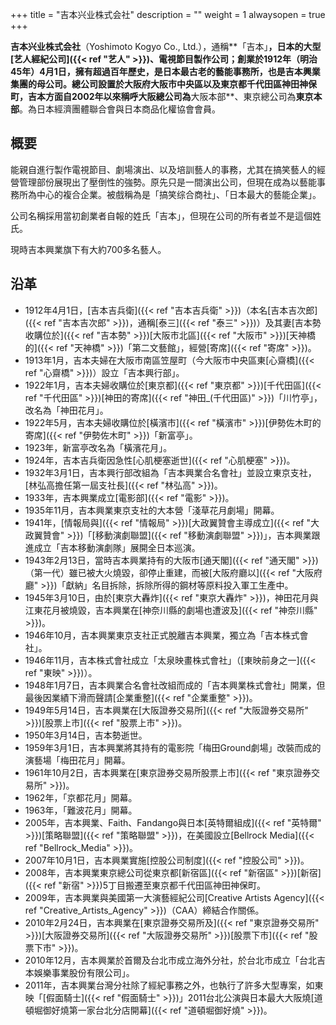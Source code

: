 +++
title = "吉本兴业株式会社"
description = ""
weight = 1
alwaysopen = true
+++

**吉本兴业株式会社**（Yoshimoto Kogyo Co.,
Ltd.），通稱**「吉本」**，日本的大型[艺人經紀公司]({{< ref "艺人" >}})、電視節目製作公司；創業於1912年（明治45年）4月1日，擁有超過百年歷史，是日本最古老的藝能事務所，也是吉本興業集團的母公司。總公司設置於大阪府大阪市中央區以及東京都千代田區神田神保町，吉本方面自2002年以來稱呼大阪總公司為**大阪本部**、東京總公司為**東京本部**。為日本經濟團體聯合會與日本商品化權協會會員。

概要
----

能親自進行製作電視節目、劇場演出、以及培訓藝人的事務，尤其在搞笑藝人的經營管理部份展現出了壓倒性的強勢。原先只是一間演出公司，但現在成為以藝能事務所為中心的複合企業。被戲稱為是「搞笑综合商社」、「日本最大的藝能企業」。

公司名稱採用當初創業者自報的姓氏「吉本」，但現在公司的所有者並不是這個姓氏。

現時吉本興業旗下有大約700多名藝人。

<!--more-->

沿革
----



-   1912年4月1日，[吉本吉兵衛]({{< ref "吉本吉兵衛" >}})（本名[吉本吉次郎]({{< ref "吉本吉次郎" >}})，通稱[泰三]({{< ref "泰三" >}})）及其妻[吉本勢收購位於]({{< ref "吉本勢" >}})[大阪市北區]({{< ref "大阪市" >}})[天神橋的]({{< ref "天神橋" >}})「第二文藝館」，經營[寄席]({{< ref "寄席" >}})。
-   1913年1月，吉本夫婦在大阪市南區笠屋町（今大阪市中央區東[心齋橋]({{< ref "心齋橋" >}})）設立「吉本興行部」。
-   1922年1月，吉本夫婦收購位於[東京都]({{< ref "東京都" >}})[千代田區]({{< ref "千代田區" >}})[神田的寄席]({{< ref "神田_(千代田區)" >}})「川竹亭」，改名為「神田花月」。
-   1922年5月，吉本夫婦收購位於[橫濱市]({{< ref "橫濱市" >}})[伊勢佐木町的寄席]({{< ref "伊勢佐木町" >}})「新富亭」。
-   1923年，新富亭改名為「橫濱花月」。
-   1924年，吉本吉兵衛因急性[心肌梗塞逝世]({{< ref "心肌梗塞" >}})。
-   1932年3月1日，吉本興行部改組為「吉本興業合名會社」並設立東京支社，[林弘高擔任第一屆支社長]({{< ref "林弘高" >}})。
-   1933年，吉本興業成立[電影部]({{< ref "電影" >}})。
-   1935年11月，吉本興業東京支社的大本營「淺草花月劇場」開幕。
-   1941年，[情報局與]({{< ref "情報局" >}})[大政翼贊會主導成立]({{< ref "大政翼贊會" >}})「[移動演劇聯盟]({{< ref "移動演劇聯盟" >}})」，吉本興業跟進成立「吉本移動演劇隊」展開全日本巡演。
-   1943年2月13日，當時吉本興業持有的大阪市[通天閣]({{< ref "通天閣" >}})（第一代）雖已被大火燒毀，卻停止重建，而被[大阪府廳以]({{< ref "大阪府廳" >}})「獻納」名目拆除，拆除所得的鋼材等原料投入軍工生產中。
-   1945年3月10日，由於[東京大轟炸]({{< ref "東京大轟炸" >}})，神田花月與江東花月被燒毀，吉本興業在[神奈川縣的劇場也遭波及]({{< ref "神奈川縣" >}})。
-   1946年10月，吉本興業東京支社正式脫離吉本興業，獨立為「吉本株式會社」。
-   1946年11月，吉本株式會社成立「太泉映畫株式會社」（[東映前身之一]({{< ref "東映" >}})）。
-   1948年1月7日，吉本興業合名會社改組而成的「吉本興業株式會社」開業，但最後因業績下滑而聲請[企業重整]({{< ref "企業重整" >}})。
-   1949年5月14日，吉本興業在[大阪證券交易所]({{< ref "大阪證券交易所" >}})[股票上市]({{< ref "股票上市" >}})。
-   1950年3月14日，吉本勢逝世。
-   1959年3月1日，吉本興業將其持有的電影院「梅田Ground劇場」改裝而成的演藝場「梅田花月」開幕。
-   1961年10月2日，吉本興業在[東京證券交易所股票上市]({{< ref "東京證券交易所" >}})。
-   1962年，「京都花月」開幕。
-   1963年，「難波花月」開幕。
-   2005年，吉本興業、Faith、Fandango與日本[英特爾組成]({{< ref "英特爾" >}})[策略聯盟]({{< ref "策略聯盟" >}})，在美國設立[Bellrock
    Media]({{< ref "Bellrock_Media" >}})。
-   2007年10月1日，吉本興業實施[控股公司制度]({{< ref "控股公司" >}})。
-   2008年，吉本興業東京總公司從東京都[新宿區]({{< ref "新宿區" >}})[新宿]({{< ref "新宿" >}})5丁目搬遷至東京都千代田區神田神保町。
-   2009年，吉本興業與美國第一大演藝經紀公司[Creative Artists
    Agency]({{< ref "Creative_Artists_Agency" >}})（CAA）締結合作關係。
-   2010年2月24日，吉本興業在[東京證券交易所及]({{< ref "東京證券交易所" >}})[大阪證券交易所]({{< ref "大阪證券交易所" >}})[股票下市]({{< ref "股票下市" >}})。
-   2010年12月，吉本興業於首爾及台北市成立海外分社，於台北市成立「台北吉本娛樂事業股份有限公司」。
-   2011年，吉本興業台灣分社除了經紀事務之外，也執行了許多大型專案，如東映「[假面騎士]({{< ref "假面騎士" >}})」2011台北公演與日本最大大阪燒[道頓堀御好燒第一家台北分店開幕]({{< ref "道頓堀御好燒" >}})。

